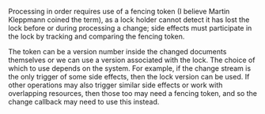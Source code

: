 Processing in order requires use of a fencing token (I believe Martin Kleppmann coined the term), as
a lock holder cannot detect it has lost the lock before or during processing a change; side effects
must participate in the lock by tracking and comparing the fencing token.

The token can be a version number inside the changed documents themselves or we can use a version
associated with the lock. The choice of which to use depends on the system. For example, if the
change stream is the only trigger of some side effects, then the lock version can be used. If other
operations may also trigger similar side effects or work with overlapping resources, then those too
may need a fencing token, and so the change callback may need to use this instead.
